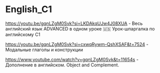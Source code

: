 # English_C1

https://youtu.be/gqnLZgM0Svk?si=LKDAkqUJw4J08XUA - Весь английский язык ADVANCED в одном уроке 🇺🇸 Урок-шпаргалка по английскому С1


https://youtu.be/gqnLZgM0Svk?si=cxwqRywm-QshXSAF&t=7524 - Модальные глаголы и конструкции

https://www.youtube.com/watch?v=gqnLZgM0Svk&t=11654s - Дополнение в английском. Object and Complement.
